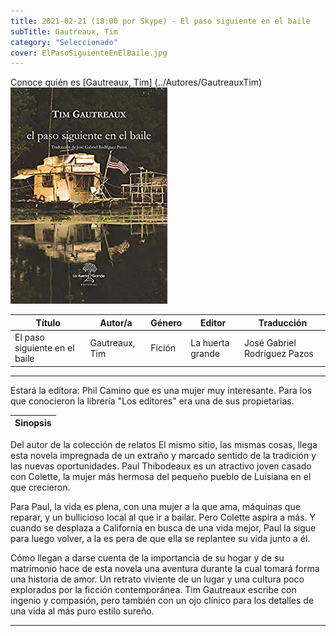```yaml
---
title: 2021-02-21 (18:00 por Skype) - El paso siguiente en el baile
subTitle: Gautreaux, Tim
category: "Seleccionado"
cover: ElPasoSiguienteEnElBaile.jpg
---
```

Conoce quién es [Gautreaux, Tim] (../Autores/GautreauxTim)
!["Imagen no encontrada"](ElPasoSiguienteEnElBaile.jpg)


Título | Autor/a | Género | Editor | Traducción |
------ | ------- | ------ | ------ | --------- |
El paso siguiente en el baile | Gautreaux, Tim | Fición | La huerta grande | José Gabriel Rodríguez Pazos  |
***
Estará la editora: Phil Camino que es una mujer muy interesante. Para los que conocieron la librería "Los editores" era una de sus propietarias.

|Sinopsis|
|--------|
Del autor de la colección de relatos El mismo sitio, las mismas cosas, llega esta novela impregnada de un extraño y marcado sentido de la tradición y las nuevas oportunidades. Paul Thibodeaux es un atractivo joven casado con Colette, la mujer más hermosa del pequeño pueblo de Luisiana en el que crecieron.

Para Paul, la vida es plena, con una mujer a la que ama, máquinas que reparar, y un bullicioso local al que ir a bailar. Pero Colette aspira a más. Y cuando se desplaza a California en busca de una vida mejor, Paul la sigue para luego volver, a la es pera de que ella se replantee su vida junto a él.

Cómo llegan a darse cuenta de la importancia de su hogar y de su matrimonio hace de esta novela una aventura durante la cual tomará forma una historia de amor. Un retrato viviente de un lugar y una cultura poco explorados por la ficción contemporánea. Tim Gautreaux escribe con ingenio y compasión, pero también con un ojo clínico para los detalles de una vida al más puro estilo sureño.
***
